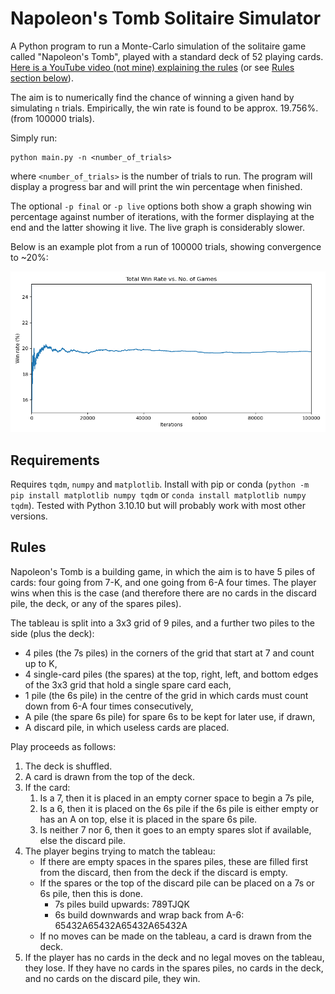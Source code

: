 # Napoleon's Tomb Solitaire Simulator


A Python program to run a Monte-Carlo simulation of the solitaire game called "Napoleon's Tomb", played with a standard deck of 52 playing cards. [Here is a YouTube video (not mine) explaining the rules](https://www.youtube.com/watch?v=0jcmCQDrc4c) (or see [Rules section below](#rules)).

The aim is to numerically find the chance of winning a given hand by simulating `n` trials. Empirically, the win rate is found to be approx. 19.756%. (from 100000 trials). 

Simply run:
```
python main.py -n <number_of_trials>
```
where `<number_of_trials>` is the number of trials to run. The program will display a progress bar and will print the win percentage when finished.

The optional `-p final` or `-p live` options both show a graph showing win percentage against number of iterations, with the former displaying at the end and the latter showing it live. The live graph is considerably slower.

Below is an example plot from a run of 100000 trials, showing convergence to ~20%:

<img src="assets/100000_trials_plot.png" width="700" alt="Graph showing evolution of overall win rate across 100000 trials, converging at approx. 20%">

## Requirements
Requires `tqdm`, `numpy` and `matplotlib`. Install with pip or conda (`python -m pip install matplotlib numpy tqdm` or `conda install matplotlib numpy tqdm`). Tested with Python 3.10.10 but will probably work with most other versions.

## Rules
Napoleon's Tomb is a building game, in which the aim is to have 5 piles of cards: four going from 7-K, and one going from 6-A four times. The player wins when this is the case (and therefore there are no cards in the discard pile, the deck, or any of the spares piles).

The tableau is split into a 3x3 grid of 9 piles, and a further two piles to the side (plus the deck):
- 4 piles (the 7s piles) in the corners of the grid that start at 7 and count up to K,
- 4 single-card piles (the spares) at the top, right, left, and bottom edges of the 3x3 grid that hold a single spare card each,
- 1 pile (the 6s pile) in the centre of the grid in which cards must count down from 6-A four times consecutively,
- A pile (the spare 6s pile) for spare 6s to be kept for later use, if drawn,
- A discard pile, in which useless cards are placed.

Play proceeds as follows:
1. The deck is shuffled.
2. A card is drawn from the top of the deck.
3. If the card:
	1. Is a 7, then it is placed in an empty corner space to begin a 7s pile,
	2. Is a 6, then it is placed on the 6s pile if the 6s pile is either empty or has an A on top, else it is placed in the spare 6s pile.
	3. Is neither 7 nor 6, then it goes to an empty spares slot if available, else the discard pile.
4. The player begins trying to match the tableau:
	- If there are empty spaces in the spares piles, these are filled first from the discard, then from the deck if the discard is empty.
	- If the spares or the top of the discard pile can be placed on a 7s or 6s pile, then this is done.
		- 7s piles build upwards: 789TJQK
		- 6s build downwards and wrap back from A-6: 65432A65432A65432A65432A
	- If no moves can be made on the tableau, a card is drawn from the deck.
5. If the player has no cards in the deck and no legal moves on the tableau, they lose. If they have no cards in the spares piles, no cards in the deck, and no cards on the discard pile, they win.


